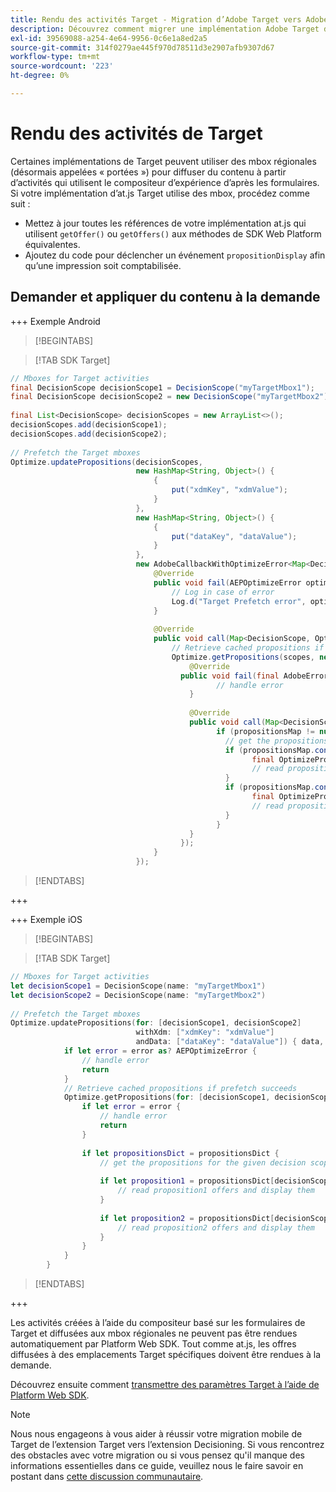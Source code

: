 ```yaml
---
title: Rendu des activités Target - Migration d’Adobe Target vers Adobe Journey Optimizer - Extension mobile Decisioning
description: Découvrez comment migrer une implémentation Adobe Target d’at.js 2.x vers Adobe Experience Platform Web SDK. Les rubriques incluent une présentation de la bibliothèque, des différences d’implémentation et d’autres légendes importantes.
exl-id: 39569088-a254-4e64-9956-0c6e1a8ed2a5
source-git-commit: 314f0279ae445f970d78511d3e2907afb9307d67
workflow-type: tm+mt
source-wordcount: '223'
ht-degree: 0%

---
```


# Rendu des activités de Target

Certaines implémentations de Target peuvent utiliser des mbox régionales (désormais appelées « portées ») pour diffuser du contenu à partir d’activités qui utilisent le compositeur d’expérience d’après les formulaires. Si votre implémentation d’at.js Target utilise des mbox, procédez comme suit :

* Mettez à jour toutes les références de votre implémentation at.js qui utilisent `getOffer()` ou `getOffers()` aux méthodes de SDK Web Platform équivalentes.
* Ajoutez du code pour déclencher un événement `propositionDisplay` afin qu’une impression soit comptabilisée.

## Demander et appliquer du contenu à la demande

+++ Exemple Android

>[!BEGINTABS]

>[!TAB SDK Target]

```Java
// Mboxes for Target activities
final DecisionScope decisionScope1 = DecisionScope("myTargetMbox1");
final DecisionScope decisionScope2 = new DecisionScope("myTargetMbox2");
 
final List<DecisionScope> decisionScopes = new ArrayList<>();
decisionScopes.add(decisionScope1);
decisionScopes.add(decisionScope2);
 
// Prefetch the Target mboxes
Optimize.updatePropositions(decisionScopes,
                            new HashMap<String, Object>() {
                                {
                                    put("xdmKey", "xdmValue");
                                }
                            },
                            new HashMap<String, Object>() {
                                {
                                    put("dataKey", "dataValue");
                                }
                            },
                            new AdobeCallbackWithOptimizeError<Map<DecisionScope, OptimizeProposition>>() {
                                @Override
                                public void fail(AEPOptimizeError optimizeError) {
                                    // Log in case of error
                                    Log.d("Target Prefetch error", optimizeError.title);
                                }
 
                                @Override
                                public void call(Map<DecisionScope, OptimizeProposition> propositionsMap) {
                                    // Retrieve cached propositions if prefetch succeeds
                                    Optimize.getPropositions(scopes, new AdobeCallbackWithError<Map<DecisionScope, OptimizeProposition>>() {
                                        @Override
                                      public void fail(final AdobeError adobeError) {
                                              // handle error
                                        }
 
                                        @Override
                                        public void call(Map<DecisionScope, OptimizeProposition> propositionsMap) {
                                              if (propositionsMap != null && !propositionsMap.isEmpty()) {
                                                // get the propositions for the given decision scopes
                                                if (propositionsMap.contains(decisionScope1)) {
                                                      final OptimizeProposition proposition1 = propsMap.get(decisionScope1)
                                                      // read proposition1 offers and display them
                                                }
                                                if (propositionsMap.contains(decisionScope2)) {
                                                      final OptimizeProposition proposition2 = propsMap.get(decisionScope2)
                                                      // read proposition2 offers and display them
                                                }
                                              }
                                        }
                                      });
                                }
                            });
```

>[!ENDTABS]

+++

+++ Exemple iOS

>[!BEGINTABS]

>[!TAB SDK Target]

```Swift
// Mboxes for Target activities
let decisionScope1 = DecisionScope(name: "myTargetMbox1")
let decisionScope2 = DecisionScope(name: "myTargetMbox2")
 
// Prefetch the Target mboxes
Optimize.updatePropositions(for: [decisionScope1, decisionScope2]
                            withXdm: ["xdmKey": "xdmValue"]
                            andData: ["dataKey": "dataValue"]) { data, error in
            if let error = error as? AEPOptimizeError {
                // handle error
                return
            }
            // Retrieve cached propositions if prefetch succeeds
            Optimize.getPropositions(for: [decisionScope1, decisionScope2]) { propositionsDict, error in
                if let error = error {
                    // handle error
                    return
                }
 
                if let propositionsDict = propositionsDict {
                    // get the propositions for the given decision scopes
 
                    if let proposition1 = propositionsDict[decisionScope1] {
                        // read proposition1 offers and display them
                    }
 
                    if let proposition2 = propositionsDict[decisionScope2] {
                        // read proposition2 offers and display them
                    }
                }
            }
        }
```

>[!ENDTABS]

+++


Les activités créées à l’aide du compositeur basé sur les formulaires de Target et diffusées aux mbox régionales ne peuvent pas être rendues automatiquement par Platform Web SDK. Tout comme at.js, les offres diffusées à des emplacements Target spécifiques doivent être rendues à la demande.



Découvrez ensuite comment [transmettre des paramètres Target à l’aide de Platform Web SDK](send-parameters.md).

>[!NOTE]
>
>Nous nous engageons à vous aider à réussir votre migration mobile de Target de l’extension Target vers l’extension Decisioning. Si vous rencontrez des obstacles avec votre migration ou si vous pensez qu&#39;il manque des informations essentielles dans ce guide, veuillez nous le faire savoir en postant dans [cette discussion communautaire](https://experienceleaguecommunities.adobe.com/t5/adobe-experience-platform-data/tutorial-discussion-migrate-target-from-at-js-to-web-sdk/m-p/575587#M463).

